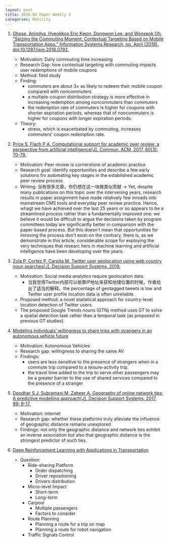 ```yaml
---
layout: post
title: 2019.04 Paper Weekly 2
categories: Mobility
---
```


1. [Ghose, Anindya, Hyeokkoo Eric Kwon, Dongwon Lee, and Wonseok Oh. “Seizing the Commuting Moment: Contextual Targeting Based on Mobile Transportation Apps.” Information Systems Research, no. April (2019). doi:10.1287/isre.2018.0792.](https://pubsonline.informs.org/doi/pdf/10.1287/isre.2018.0792)

    - Motivation: Daily commuting time increasing
    - Research Gap: how contextual targeting with commuting impacts user redemptions of mobile coupons
    - Method: field study
    - Finding:
        - commuters are about 3× as likely to redeem their mobile coupon compared with noncommuters
        - a multiple-coupon distribution strategy is more effective in increasing redemption among noncommuters than commuters
        - the redemption rate of commuters is higher for coupons with shorter expiration periods, whereas that of noncommuters is higher for coupons with longer expiration periods.
    - Theory: 
        - stress, which is exacerbated by commuting, increases commuters’ coupon redemption rate. 

2. [Price S, Flach P A. Computational support for academic peer review: a perspective from artificial intelligence[J]. Commun. ACM, 2017, 60(3): 70-79.](https://m-cacm.acm.org/magazines/2017/3/213825-computational-support-for-academic-peer-review/fulltext?mobile=true)

    - Motivation: Peer review is cornerstone of academic practice
    - Research goal: identify opportunities and describe a few early solutions fro automating key stages in the established academic peer review process
    - Writing: 当有很多文章，你仍想在这一块做类似贡献 -> Yet, despite many publications on this topic over the intervening years, research results in paper assignment have made relatively few inroads into mainstream CMS tools and everyday peer review practice. Hence, whagt we have achieved over the last 25 years or so appears to be a streamlined process rather than a fundamentally improved one: we believe it would be difficult to argue the decisions taken by program committees today are significantly better in comparison with the paper-based process. But this doesn't mean that opportunities for imroving the process don't exist-on the contrary, there is, as we demonstrate in this article, considerable scope for exploying the very techniques that researc hers in machine learning and artificial intelligence have been developing over the years.

3. [Zola P, Cortez P, Carpita M. Twitter user geolocation using web country noun searches[J]. Decision Support Systems, 2019.](https://www.sciencedirect.com/science/article/pii/S0167923619300442)

    - Motivation: Social media analytics require geolocation data. 
        - 当我觉得Twitter内部可以依靠IP地址来获知地理位置的时候，作者给出了适当的解释。the percentage of geotagged tweets is low and Twitter user profile location data is often unreliable.
    - Proposed method: a novel statistical approach for country-level location detection of Twitter users.
    - The proposed Google Trends nouns (GTN) method uses GT to solve a spatial detection task rather than a temporal task (as proposed in previous GT studies).

4. [Modeling individuals’ willingness to share trips with strangers in an autonomous vehicle future](https://www.sciencedirect.com/science/article/pii/S0965856418309819)

    - Motivation: Autonomous Vehicles
    - Research gap: willingness to sharing the same AV
    - Findings:
        - users are less sensitive to the presence of strangers when in a commute trip compared to a leisure-activity trip. 
        - the travel time added to the trip to serve other passengers may be a greater barrier to the use of shared services compared to the presence of a stranger

5. [Deodhar S J, Subramani M, Zaheer A. Geography of online network ties: A predictive modelling approach[J]. Decision Support Systems, 2017, 99: 9-17.](https://www.sciencedirect.com/science/article/pii/S016792361730088X)

    - Motivation: internet
    - Research gap: whether these platforms truly alleviate the influence of geographic distance remains unexplored
    - Findings: not only the geographic distance and network ties exhibit an inverse association but also that geographic distance is the strongest predictor of such ties.

6. [Deep Reinforcement Learning with Applications in Transportation](https://outreach.didichuxing.com/tutorial/AAAI2019/)

    - Question:
        - Ride-sharing Platform
            - Order dispatching
            - Driver repositioning
            - Drivers distribution
        - Micro-level Impact
            - Short-term
            - Long-term
        - Carpool
            - Multiple passengers
            - Factors to consider
        - Route Planning
            - Planning a route for a trip on map
            - Planning a route for robot navigation
        - Traffic Signals Control